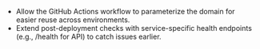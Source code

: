 - Allow the GitHub Actions workflow to parameterize the domain for easier reuse across environments.
- Extend post-deployment checks with service-specific health endpoints (e.g., /health for API) to catch issues earlier.

